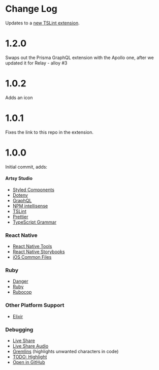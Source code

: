 # Change Log

Updates to a [new TSLint extension](https://marketplace.visualstudio.com/items?itemName=ms-vscode.vscode-typescript-tslint-plugin).

# 1.2.0

Swaps out the Prisma GraphQL extension with the Apollo one, after we updated it for Relay - alloy #3

# 1.0.2

Adds an icon

# 1.0.1

Fixes the link to this repo in the extension.

# 1.0.0

Initial commit, adds:

#### Artsy Studio

- [Styled Components](https://marketplace.visualstudio.com/items?itemName=jpoissonnier.vscode-styled-components)
- [Dotenv](https://github.com/mikestead/vscode-dotenv)
- [GraphQL](https://github.com/prisma/vscode-graphql)
- [NPM intellisense](https://marketplace.visualstudio.com/items?itemName=christian-kohler.npm-intellisense)
- [TSLint](https://marketplace.visualstudio.com/items?itemName=eg2.tslint)
- [Prettier](https://marketplace.visualstudio.com/items?itemName=esbenp.prettier-vscode)
- [TypeScript Grammar](https://marketplace.visualstudio.com/items?itemName=ms-vscode.typescript-javascript-grammar)

### React Native

- [React Native Tools](https://marketplace.visualstudio.com/items?itemName=vsmobile.vscode-react-native)
- [React Native Storybooks](https://marketplace.visualstudio.com/items?itemName=Orta.vscode-react-native-storybooks)
- [iOS Common Files](https://marketplace.visualstudio.com/items?itemName=Orta.vscode-ios-common-files)

### Ruby 

- [Danger](https://marketplace.visualstudio.com/items?itemName=Orta.vscode-danger)
- [Ruby](https://marketplace.visualstudio.com/items?itemName=rebornix.Ruby)
- [Rubocop](https://marketplace.visualstudio.com/items?itemName=misogi.ruby-rubocop)

### Other Platform Support

- [Elixir](https://marketplace.visualstudio.com/items?itemName=mjmcloug.vscode-elixir)

### Debugging

- [Live Share](https://marketplace.visualstudio.com/items?itemName=MS-vsliveshare.vsliveshare)
- [Live Share Audio](https://marketplace.visualstudio.com/items?itemName=MS-vsliveshare.vsliveshare-audio)
- [Gremlins](https://github.com/nhoizey/vscode-gremlins) (highlights unwanted characters in code)
- [TODO: Highlight](https://marketplace.visualstudio.com/items?itemName=wayou.vscode-todo-highlight)
- [Open in GitHub](https://marketplace.visualstudio.com/items?itemName=ziyasal.vscode-open-in-github)

